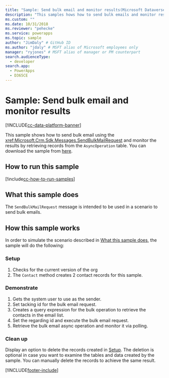 ```yaml
---
title: "Sample: Send bulk email and monitor results(Microsoft Dataverse) | Microsoft Docs" # Intent and product brand in a unique string of 43-59 chars including spaces
description: "This samples hows how to send bulk emails and monitor results" # 115-145 characters including spaces. This abstract displays in the search result.
ms.custom: ""
ms.date: 10/31/2018
ms.reviewer: "pehecke"
ms.service: powerapps
ms.topic: sample
author: "JimDaly" # GitHub ID
ms.author: "jdaly" # MSFT alias of Microsoft employees only
manager: "ryjones" # MSFT alias of manager or PM counterpart
search.audienceType: 
  - developer
search.app: 
  - PowerApps
  - D365CE
---
```

# Sample: Send bulk email and monitor results

[!INCLUDE[cc-data-platform-banner](../../../../includes/cc-data-platform-banner.md)]

<!-- https://docs.microsoft.com/dynamics365/customer-engagement/developer/sample-send-bulk-email-monitor-results -->

This sample shows how to send bulk email using the <xref:Microsoft.Crm.Sdk.Messages.SendBulkMailRequest> and monitor the results by retrieving records from the `AsyncOperation` table. You can download the sample from [here](https://github.com/Microsoft/PowerApps-Samples/tree/master/cds/orgsvc/C%23/BulkEmail).

## How to run this sample

[!include[cc-how-to-run-samples](../../includes/cc-how-to-run-samples.md)]

## What this sample does

The `SendBulkMailRequest` message is intended to be used in a scenario to send bulk emails.

## How this sample works

In order to simulate the scenario described in [What this sample does](#what-this-sample-does), the sample will do the following:

### Setup

1. Checks for the current version of the org
1. The `Contact` method creates 2 contact records for this sample.

### Demonstrate

1. Gets the system user to use as the sender.
2. Set tacking id for the bulk email request.
3. Creates a query expression for the bulk operation to retrieve the contacts in the email list.
4. Set the regarding id and execute the bulk email request.
5. Retrieve the bulk email async operation and monitor it via polling.

### Clean up

Display an option to delete the records created in [Setup](#setup). The deletion is optional in case you want to examine the tables and data created by the sample. You can manually delete the records to achieve the same result.


[!INCLUDE[footer-include](../../../../includes/footer-banner.md)]

